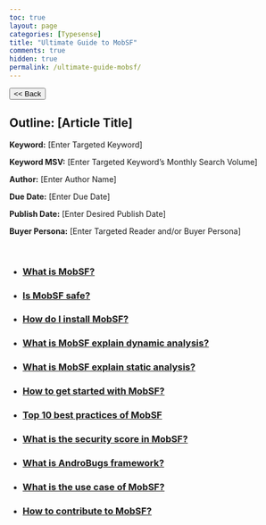 ```yaml
---
toc: true
layout: page
categories: [Typesense]
title: "Ultimate Guide to MobSF"
comments: true
hidden: true
permalink: /ultimate-guide-mobsf/
---
```


<button class="back-button" onclick="window.history.back()"><< Back</button>

## Outline: [Article Title]

**Keyword:** [Enter Targeted Keyword]

**Keyword MSV:** [Enter Targeted Keyword’s Monthly Search Volume]

**Author:** [Enter Author Name]

**Due Date:** [Enter Due Date]

**Publish Date:** [Enter Desired Publish Date]

**Buyer Persona:** [Enter Targeted Reader and/or Buyer Persona]

<br>

<ul>
<li><h3><a href="https://aviyeldevrel.github.io/Aviyel-Blogs-Review/"> What is MobSF?</a></h3>
<li><h3><a href="https://aviyeldevrel.github.io/Aviyel-Blogs-Review/">Is MobSF safe? </a></h3>
<li><h3><a href="https://aviyeldevrel.github.io/Aviyel-Blogs-Review/"> How do I install MobSF? </a></h3>
<li><h3><a href="https://aviyeldevrel.github.io/Aviyel-Blogs-Review/"> What is MobSF explain dynamic analysis?  </a></h3>
<li><h3><a href="https://aviyeldevrel.github.io/Aviyel-Blogs-Review/"> What is MobSF explain static analysis?  </a></h3>
<li><h3><a href="https://aviyeldevrel.github.io/Aviyel-Blogs-Review/"> How to get started with MobSF? </a></h3>
<li><h3><a href="https://aviyeldevrel.github.io/Aviyel-Blogs-Review/"> Top 10 best practices of MobSF </a></h3>
<li><h3><a href="https://aviyeldevrel.github.io/Aviyel-Blogs-Review/"> What is the security score in MobSF? </a></h3>
<li><h3><a href="https://aviyeldevrel.github.io/Aviyel-Blogs-Review/"> What is AndroBugs framework?  </a></h3>
<li><h3><a href="https://aviyeldevrel.github.io/Aviyel-Blogs-Review/"> What is the use case of MobSF? </a></h3>
<li><h3><a href="https://aviyeldevrel.github.io/Aviyel-Blogs-Review/"> How to contribute to MobSF? </a></h3>
